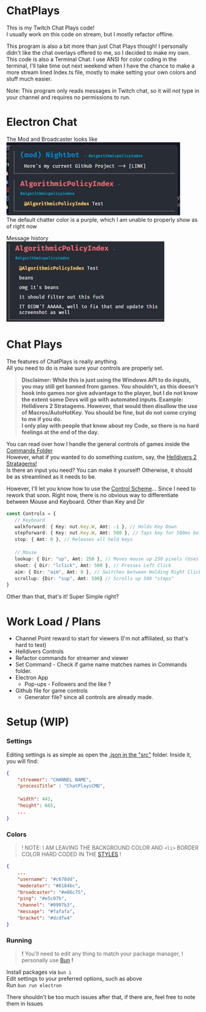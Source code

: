 # ChatPlays
 This is my Twitch Chat Plays code!  
 I usually work on this code on stream, but I mostly refactor offline.

 This program is also a bit more than just Chat Plays though! I personally didn't like the chat overlays offered to me, so I decided to make my own. This code is also a Terminal Chat. I use ANSI for color coding in the terminal, I'll take time out next weekend when I have the chance to make a more stream lined Index.ts file, mostly to make setting your own colors and stuff much easier.

 Note: This program only reads messages in Twitch chat, so it will not type in your channel and requires no permissions to run.

# Electron Chat
The Mod and Broadcaster looks like  
![streamer&mod](electron.png)  
The default chatter color is a purple, which I am unable to properly show as of right now

Message history  
![oops](oops.png)

# Chat Plays
 The features of ChatPlays is really anything.  
 All you need to do is make sure your controls are properly set. 

 > **Disclaimer: While this is just using the Windows API to do inputs, you may still get banned from games. You shouldn't, as this doesn't hook into games nor give advantage to the player, but I do not know the extent some Devs will go with automated inputs. Example: Helldivers 2 Stratagems. However, that would then disallow the use of Macros/AutoHotKey. You should be fine, but do not come crying to me if you do.**  
 **I only play with people that know about my Code, so there is no hard feelings at the end of the day.**

 You can read over how I handle the general controls of games inside the [Commands Folder](src/commands/)  
 However, what if you wanted to do something custom, say, the [Helldivers 2 Stratagems!](src/commands/Helldivers2.ts)  
 Is there an input you need? You can make it yourself! Otherwise, it should be as streamlined as it needs to be.

 However, I'll let you know how to use the [Control Scheme](src/ControlHandler.ts)... Since I need to rework that soon.
 Right now, there is no obvious way to differentiate between Mouse and Keyboard. Other than Key and Dir

 ```ts
 const Controls = {
	// Keyboard
	walkforward: { Key: nut.Key.W, Amt: -1 }, // Holds Key Down
	stepforward: { Key: nut.Key.W, Amt: 500 }, // Taps key for 500ms before releasing
	stop: { Amt: 0 }, // Releases all held keys

	// Mouse
	lookup: { Dir: "up", Amt: 250 }, // Moves mouse up 250 pixels (Uses Python, because nut.js/robot.js had positioning issues at the time of creation of this project.)
	shoot: { Dir: "lclick", Amt: 500 }, // Presses Left Click
	aim: { Dir: "aim", Amt: 0 }, // Switches between Holding Right Click and releasing
	scrollup: {Dir: "sup", Amt: 500} // Scrolls up 500 "steps"
 }
 ```

 Other than that, that's it! Super Simple right?

# Work Load / Plans
 - Channel Point reward to start for viewers (I'm not affiliated, so that's hard to test)
 - Helldivers Controls
 - Refactor commands for streamer and viewer
 - Set Command - Check if game name matches names in Commands folder.
 - Electron App
 	- Pop-ups - Followers and the like ?
 - Github file for game controls
	- Generator file? since all controls are already made.
 

# Setup (WIP)

### Settings
Editing settings is as simple as open the [.json in the "src"](src/settings.json) folder.
Inside it, you will find:
```json
{
	"streamer": "CHANNEL NAME",
	"processTitle" : "ChatPlaysCMD",
	
	"width": 441,
	"height": 665,
	...
}
```

### Colors  
> ! NOTE: I AM LEAVING THE BACKGROUND COLOR AND `<li>` BORDER COLOR HARD CODED IN THE [STYLES](frontend/style.css) !
```json
{	
	...
	"username": "#c678dd",
	"moderator": "#0184bc",
	"broadcaster": "#e06c75",
	"ping": "#e5c07b",
	"channel": "#0997b3",
	"message": "#fafafa",
	"bracket": "#dcdfe4"
}
```

### Running
> **!** You'll need to edit any thing to match your package manager, I personally use [Bun](https://bun.sh) **!**

Install packages via `bun i`  
Edit settings to your preferred options, such as above  
Run `bun run electron`  

There shouldn't be too much issues after that, if there are, feel free to note them in Issues